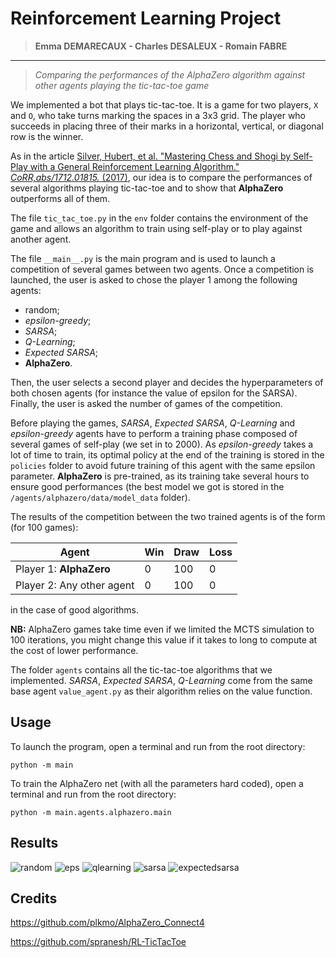 # Reinforcement Learning Project

>**Emma DEMARECAUX - Charles DESALEUX - Romain FABRE**
************************
>*Comparing the performances of the _AlphaZero_ algorithm against other agents playing the tic-tac-toe game*

We implemented a bot that plays tic-tac-toe. It is a game for two players, `X` and `O`, who take turns marking the spaces in a 3x3 grid. 
The player who succeeds in placing three of their marks in a horizontal, vertical, or diagonal row is the winner.

As in the article [Silver, Hubert, et al. "Mastering Chess and Shogi by Self-Play with a General Reinforcement Learning Algorithm." 
*CoRR,abs/1712.01815.* (2017)](http://arxiv.org/abs/1712.01815), our idea is to compare the performances of several algorithms playing tic-tac-toe and to show that **AlphaZero** outperforms all of them.


The file `tic_tac_toe.py` in the `env` folder contains the environment of the game and allows an algorithm to train using self-play or to play against another agent.

The file `__main__.py` is the main program and is used to launch a competition of several games between two agents. Once a competition is launched, the user is asked to chose the player 1 among the following agents:

- random;
- _epsilon-greedy_;
- _SARSA_;
- _Q-Learning_;
- _Expected SARSA_;
- **AlphaZero**.

Then, the user selects a second player and decides the hyperparameters of both chosen agents (for instance the value of epsilon for the SARSA). Finally, the user is asked the number of games of the competition.

Before playing the games, _SARSA_, _Expected SARSA_, _Q-Learning_ and _epsilon-greedy_ agents have to perform a training phase composed of several games of self-play (we set in to 2000). As _epsilon-greedy_ takes a lot of time to train, its optimal policy at the end of the training is stored in the `policies` folder to avoid future training of this agent with the same epsilon parameter. **AlphaZero** is pre-trained, as its training take several hours to ensure good performances (the best model we got is stored in the `/agents/alphazero/data/model_data` folder).

The results of the competition between the two trained agents is of the form (for 100 games):

| Agent                       | Win | Draw | Loss |
|-----------------------------|-----|------|------|
| Player 1: **AlphaZero**       | 0   | 100  | 0    |
| Player 2: Any other agent   | 0   | 100  | 0    |

in the case of good algorithms.

**NB:** AlphaZero games take time even if we limited the MCTS simulation to 100 iterations, you might change this value if it takes to long to compute at the cost of lower performance.

The folder `agents` contains all the tic-tac-toe algorithms that we implemented. _SARSA_, _Expected SARSA_, _Q-Learning_ come from the same base agent `value_agent.py` as their algorithm relies on the value function.

## Usage
To launch the program, open a terminal and run from the root directory:
```
python -m main
``` 
To train the AlphaZero net (with all the parameters hard coded), open a terminal and run from the root directory:
```
python -m main.agents.alphazero.main
``` 
## Results
![random](https://user-images.githubusercontent.com/45492759/76167251-8fc70f00-6165-11ea-892c-48d41a51f3c6.png)
![eps](https://user-images.githubusercontent.com/45492759/76167254-935a9600-6165-11ea-99d1-261e0dd46aa0.png)
![qlearning](https://user-images.githubusercontent.com/45492759/76167255-95bcf000-6165-11ea-887f-0c0857eb6962.png)
![sarsa](https://user-images.githubusercontent.com/45492759/76167256-9786b380-6165-11ea-9ce0-0a1ed659f277.png)
![expectedsarsa](https://user-images.githubusercontent.com/45492759/76167257-99507700-6165-11ea-879f-9bb09033b352.png)

## Credits
https://github.com/plkmo/AlphaZero_Connect4

https://github.com/spranesh/RL-TicTacToe
